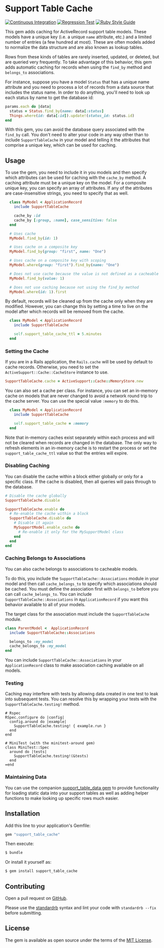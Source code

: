 # Support Table Cache

[![Continuous Integration](https://github.com/bdurand/support_table_cache/actions/workflows/continuous_integration.yml/badge.svg)](https://github.com/bdurand/support_table_cache/actions/workflows/continuous_integration.yml)
[![Regression Test](https://github.com/bdurand/support_table_cache/actions/workflows/regression_test.yml/badge.svg)](https://github.com/bdurand/support_table_cache/actions/workflows/regression_test.yml)
[![Ruby Style Guide](https://img.shields.io/badge/code_style-standard-brightgreen.svg)](https://github.com/testdouble/standard)

This gem adds caching for ActiveRecord support table models. These models have a unique key (i.e. a unique `name` attribute, etc.) and a limited number of entries (a few hundred at most). These are often models added to normalize the data structure and are also known as lookup tables.

Rows from these kinds of tables are rarely inserted, updated, or deleted, but are queried very frequently. To take advantage of this behavior, this gem adds automatic caching for records when using the `find_by` method and `belongs_to` associations.

For instance, suppose you have a model `Status` that has a unique name attribute and you need to process a lot of records from a data source that includes the status name. In order to do anything, you'll need to look up each status by name to get the database id:

```ruby
params.each do |data|
  status = Status.find_by(name: data[:status]
  Things.where(id: data[:id]).update!(status_id: status.id)
end
```

With this gem, you can avoid the database query associated with the `find_by` call. You don't need to alter your code in any way other than to include `SupportTableCache` in your model and telling it the attributes that comprise a unique key, which can be used for caching.

## Usage

To use the gem, you need to include it in you models and then specify which attributes can be used for caching with the `cache_by` method. A caching attribute must be a unique key on the model. For a composite unique key, you can specify an array of attributes. If any of the attributes are case-insensitive strings, you need to specify that as well.

```ruby
  class MyModel < ApplicationRecord
    include SupportTableCache

    cache_by :id
    cache_by [:group, :name], case_sensitive: false
  end

  # Uses cache
  MyModel.find_by(id: 1)

  # Uses cache on a composite key
  MyModel.find_by(group: "first", name: "One")

  # Uses cache on a composite key with scoping
  MyModel.where(group: "first").find_by(name: "One")

  # Does not use cache because the value is not defined as a cacheable key
  MyModel.find_by(value: 1)

  # Does not use caching because not using the find_by method
  MyModel.where(id: 1).first
```

By default, records will be cleaned up from the cache only when they are modified. However, you can change this by setting a time to live on the model after which records will be removed from the cache.

```ruby
  class MyModel < ApplicationRecord
    include SupportTableCache

    self.support_table_cache_ttl = 5.minutes
  end
```

### Setting the Cache

If you are in a Rails application, the `Rails.cache` will be used by default to cache records. Otherwise, you need to set the `ActiveSupport::Cache::CacheStore` instance to use.

```ruby
SupportTableCache.cache = ActiveSupport::Cache::MemoryStore.new
```

You can also set a cache per class. For instance, you can set an in-memory cache on models that are never changed to avoid a network round trip to the cache server. You can use the special value `:memory` to do this.

```ruby
  class MyModel < ApplicationRecord
    include SupportTableCache

    self.support_table_cache = :memory
  end
```

Note that in-memory caches exist separately within each process and will not be cleared when records are changed in the database. The only way to refresh elements in an in-memory cache is to restart the process or set the `support_table_cache_ttl` value so that the entries will expire.

### Disabling Caching

You can disable the cache within a block either globally or only for a specific class. If the cache is disabled, then all queries will pass through to the database.

```ruby
# Disable the cache globally
SupportTableCache.disable

SupportTableCache.enable do
  # Re-enable the cache within a block
  SupportTableCache.disable do
    # Disable it again
    MySupportModel.enable_cache do
      # Re-enable it only for the MySupportModel class
    end
  end
end
```

### Caching Belongs to Associations

You can also cache belongs to associations to cacheable models.

To do this, you include the `SupportTableCache::Associations` module in your model and then call `cache_belongs_to` to specify which associations should be cached. You must define the association first with `belongs_to` before you can call `cache_belongs_to`. You can include `SupportTableCache::Associations` in `ApplicationRecord` if you want this behavior available to all of your models.

The target class for the association must include the `SupportTableCache` module.

```ruby
class ParentModel <  ApplicationRecord
  include SupportTableCache::Associations

  belongs_to :my_model
  cache_belongs_to :my_model
end
```

You can include `SupportTableCache::Associations` in your `ApplicationRecord` class to make association caching available on all models.

### Testing

Caching may interfere with tests by allowing data created in one test to leak into subsequent tests. You can resolve this by wrapping your tests with the `SupportTableCache.testing!` method.

```
# Rspec
RSpec.configure do |config|
  config.around do |example|
    SupportTableCache.testing! { example.run }
  end
end

# MiniTest (with the minitest-around gem)
class MiniTest::Spec
  around do |tests|
    SupportTableCache.testing!(&tests)
  end
=end

```

### Maintaining Data

You can use the companion [support_table_data gem](https://github.com/bdurand/support_table_data) to provide functionality for loading static data into your support tables as well as adding helper functions to make looking up specific rows much easier.

## Installation

Add this line to your application's Gemfile:

```ruby
gem "support_table_cache"
```

Then execute:
```bash
$ bundle
```

Or install it yourself as:
```bash
$ gem install support_table_cache
```

## Contributing

Open a pull request on [GitHub](https://github.com/bdurand/support_table_cache).

Please use the [standardrb](https://github.com/testdouble/standard) syntax and lint your code with `standardrb --fix` before submitting.

## License

The gem is available as open source under the terms of the [MIT License](https://opensource.org/licenses/MIT).
